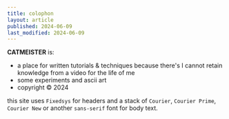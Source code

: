 ```yaml
---
title: colophon
layout: article
published: 2024-06-09
last_modified: 2024-06-09
---
```


**CATMEISTER** is:

- a place for written tutorials & techniques because there's I cannot retain
    knowledge from a video for the life of me
- some experiments and ascii art
- copyright &copy; 2024

this site uses `Fixedsys` for headers and a stack of `Courier`, `Courier Prime`, `Courier New` or another `sans-serif` font for body text.
